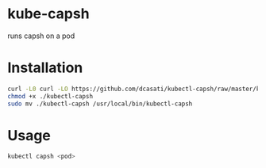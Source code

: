 # kube-capsh
runs capsh on a pod

# Installation
```bash
curl -L0 curl -LO https://github.com/dcasati/kubectl-capsh/raw/master/kubectl-capsh
chmod +x ./kubectl-capsh
sudo mv ./kubectl-capsh /usr/local/bin/kubectl-capsh
```

# Usage

```bash
kubectl capsh <pod>
```
